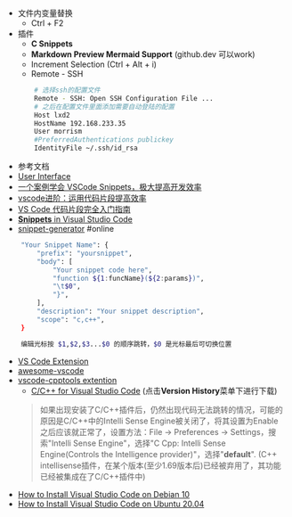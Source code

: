 - 文件内变量替换
	- Ctrl + F2
- 插件
	- **C Snippets**
	- **Markdown Preview Mermaid Support** (github.dev 可以work)
	- Increment Selection (Ctrl + Alt + i)
	- Remote - SSH
	```bash
		# 选择ssh的配置文件
		Remote - SSH: Open SSH Configuration File ...
		# 之后在配置文件里面添加需要自动登陆的配置
		Host lxd2
        HostName 192.168.233.35
        User morrism
        #PreferredAuthentications publickey
        IdentityFile ~/.ssh/id_rsa
	```
- 参考文档
- [User Interface](https://code.visualstudio.com/docs/getstarted/userinterface)
- [一个案例学会 VSCode Snippets，极大提高开发效率](https://zhuanlan.zhihu.com/p/457062272)
- [vscode进阶：运用代码片段提高效率](https://zhuanlan.zhihu.com/p/357377511)
- [VS Code 代码片段完全入门指南](https://www.freecodecamp.org/chinese/news/definitive-guide-to-snippets-visual-studio-code/)
- [**Snippets** in Visual Studio Code](https://code.visualstudio.com/docs/editor/userdefinedsnippets)
- [snippet-generator](https://snippet-generator.app/?description=&tabtrigger=&snippet=&mode=vscode) #online
```bash
	"Your Snippet Name": {
		"prefix": "yoursnippet",
		"body": [
			"Your snippet code here",
			"function ${1:funcName}(${2:params})",
			"\t$0",
			"}",
		],
		"description": "Your snippet description",
		"scope": "c,c++",
	}

	编辑光标按 $1,$2,$3...$0 的顺序跳转，$0 是光标最后可切换位置
```
- [VS Code Extension](https://github.com/topics/vscode-extension)
- [awesome-vscode](https://github.com/viatsko/awesome-vscode)
- [vscode-cpptools extention](https://github.com/microsoft/vscode-cpptools)
	- [C/C++ for Visual Studio Code](https://marketplace.visualstudio.com/items?itemName=ms-vscode.cpptools) (点击**Version History**菜单下进行下载)
	> 如果出现安装了C/C++插件后，仍然出现代码无法跳转的情况，可能的原因是C/C++中的Intelli Sense Engine被关闭了，将其设置为Enable之后应该就正常了，设置方法：File -> Preferences -> Settings，搜索"Intelli Sense Engine"，选择"C Cpp: Intelli Sense Engine(Controls the Intelligence provider)"，选择"**default**". (C++ intellisense插件，在某个版本(至少1.69版本后)已经被弃用了，其功能已经被集成在了C/C++插件中)
- [How to Install Visual Studio Code on Debian 10](https://linuxize.com/post/how-to-install-visual-studio-code-on-debian-10/)
- [How to Install Visual Studio Code on Ubuntu 20.04](https://linuxize.com/post/how-to-install-visual-studio-code-on-ubuntu-20-04/)